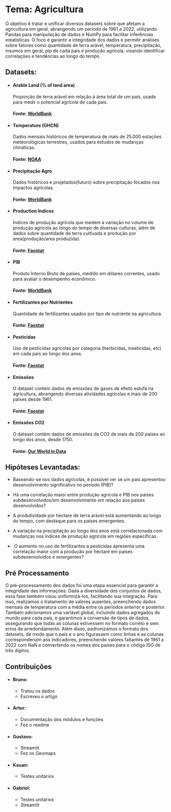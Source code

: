 # Tema: Agricultura

O objetivo é tratar e unificar diversos datasets sobre que afetam a agricultura em geral, abrangendo um período de 1961 a 2022, utilizando Pandas para manipulação de dados e NumPy para facilitar inferências estatísticas. O foco é garantir a integridade dos dados e permitir análises sobre fatores como quantidade de terra arável, temperatura, precipitação, insumos em geral, pip de cada pais e produção agrícola, visando identificar correlações e tendências ao longo do tempo	.  

## Datasets:

- #### Arable Land (% of land area)
	Proporção de terra arável em relação à área total de um país, usada para medir o potencial agrícola de cada pais.
	#### Fonte: [WorldBank](https://data.worldbank.org/indicator/AG.LND.ARBL.ZS)

- #### Temperature (GHCN)
	Dados mensais históricos de temperatura de mais de 25.000 estações meteorológicas terrestres, usados para estudos de mudanças climáticas.
	#### Fonte: [NOAA](https://www.ncei.noaa.gov/products/land-based-station/global-historical-climatology-network-monthly)

- #### Precipitação Agro
	Dados históricos e projetados(futuro) sobre precipitação focados nos impactos agrícolas.
	#### Fonte: [WorldBank](https://climateknowledgeportal.worldbank.org/download-data)

- #### Production Indices
	Índices de produção agrícola que medem a variação no volume de produção agrícola ao longo do tempo de diversas culturas, além de dados sobre quantidade de terra cultivada e produção por area(produção/area produzida).
	#### Fonte: [Faostat](https://www.fao.org/faostat/en/#data/QI)

- #### PIB
	Produto Interno Bruto de países, medido em dólares correntes, usado para avaliar o desempenho econômico.
	#### Fonte: [WorldBank](https://data.worldbank.org/indicator/NY.GDP.MKTP.CD)

- #### Fertilizantes por Nutrientes
	Quantidade de fertilizantes usados por tipo de nutriente na agricultura.
	#### Fonte: [Faostat](https://www.fao.org/faostat/en/#data/RFN)

- #### Pesticidas
	Uso de pesticidas agrícolas por categoria (herbicidas, inseticidas, etc) em cada pais ao longo dos anos.
	#### Fonte: [Faostat](https://www.fao.org/faostat/en/#data/RP)

- #### Emissões
	O dataset contém dados de emissões de gases de efeito estufa na agricultura, abrangendo diversas atividades agrícolas e mais de 200 países desde 1961.
	#### Fonte: [Faostat](https://www.fao.org/faostat/en/##data/GT)

- #### Emissões CO2
	O dataset contém dados de emissões de CO2 de mais de 200 países ao longo dos anos, desde 1750.
	#### Fonte: [Our World in Data](https://ourworldindata.org/co2-emissions)


## Hipóteses Levantadas:

- Baseando-se nos dados agrícolas, é possível ver se um país apresentou desenvolvimento significativo no período (PIB)?

- Há uma correlação maior entre produção agrícola e PIB nos países subdesenvolvidos/em desenvolvimento em relação aos países desenvolvidos?

- A produtividade por hectare de terra arável está aumentando ao longo do tempo, com destaque para os países emergentes.

- A variação na precipitação ao longo dos anos está correlacionada com mudanças nos índices de produção agrícola em regiões específicas.

-  O aumento no uso de fertilizantes e pesticidas apresenta uma correlação maior com a produção por hectare em países subdesenvolvidos e emergentes?


## Pré Processamento 
O pré-processamento dos dados foi uma etapa essencial para garantir a integridade das informações. Dada a diversidade dos conjuntos de dados, essa fase também visou uniformizá-los, facilitando sua integração. Para isso, realizamos o tratamento de valores ausentes, preenchendo dados mensais de temperatura com a média entre os períodos anterior e posterior. Também adicionamos uma variável global, incluindo dados agregados do mundo para cada país, e garantimos a conversão de tipos de dados, assegurando que todas as colunas estivessem no formato correto e sem erros de arredondamento. Além disso, padronizamos o formato dos datasets, de modo que o país e o ano figurassem como linhas e as colunas corresponderiam aos indicadores, preenchendo valores faltantes de 1961 a 2022 com NaN e convertendo os nomes dos países para o código ISO de três dígitos.

## Contribuições
- #### Bruno:
	- Tratou os dados
	- Escreveu o artigo

- #### Artur: 
	- Documentação dos módulos e funções
	- Fez o readme

- #### Gustavo:
	- Streamlit
   	- Fez os Geomaps 

- #### Kauan:
	- Testes unitários

- #### Gabriel:
	- Testes unitários
	- Streamlit
